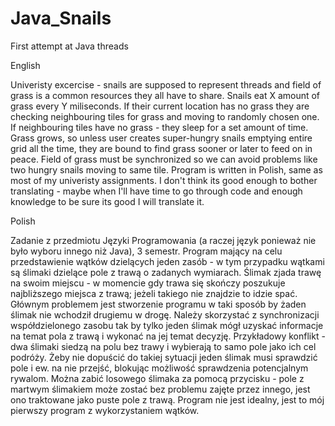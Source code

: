 # Java_Snails
First attempt at Java threads

English

Univeristy excercise - snails are supposed to represent threads and field of grass is a common resources they all have to share. Snails eat X amount of grass every Y miliseconds. If their current location has no grass they are checking neighbouring tiles for grass and moving to randomly chosen one. If neighbouring tiles have no grass - they sleep for a set amount of time. Grass grows, so unless user creates super-hungry snails emptying entire grid all the time, they are bound to find grass sooner or later to feed on in peace. Field of grass must be synchronized so we can avoid problems like two hungry snails moving to same tile. Program is written in Polish, same as most of my univeristy assignments. I don't think its good enough to bother translating - maybe when I'll have time to go through code and enough knowledge to be sure its good I will translate it.

Polish

Zadanie z przedmiotu Języki Programowania (a raczej język ponieważ nie było wyboru innego niż Java), 3 semestr.
Program mający na celu przedstawienie wątków dzielących jeden zasób - w tym przypadku wątkami są ślimaki dzielące pole z trawą o zadanych wymiarach.
Ślimak zjada trawę na swoim miejscu - w momencie gdy trawa się skończy poszukuje najbliższego miejsca z trawą; jeżeli takiego nie znajdzie to idzie spać.
Głównym problemem jest stworzenie programu w taki sposób by żaden ślimak nie wchodził drugiemu w drogę. Należy skorzystać z synchronizacji współdzielonego zasobu tak by tylko jeden ślimak mógł uzyskać informacje na temat pola z trawą i wykonać na jej temat decyzję. Przykładowy konflikt - dwa ślimaki siedzą na polu bez trawy i wybierają to samo pole jako ich cel podróży. Żeby nie dopuścić do takiej sytuacji jeden ślimak musi sprawdzić pole i ew. na nie przejść, blokując możliwość sprawdzenia potencjalnym rywalom.
Można zabić losowego ślimaka za pomocą przycisku - pole z martwym ślimakiem może zostać bez problemu zajęte przez innego, jest ono traktowane jako puste pole z trawą.
Program nie jest idealny, jest to mój pierwszy program z wykorzystaniem wątków. 
